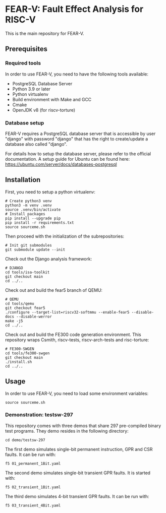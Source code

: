 # FEAR-V: Fault Effect Analysis for RISC-V

This is the main repository for FEAR-V.

## Prerequisites

### Required tools

In order to use FEAR-V, you need to have the following tools available:

* PostgreSQL Database Server
* Python 3.9 or later
* Python virtualenv
* Build environment with Make and GCC
* Cmake
* OpenJDK v8 (for riscv-torture)

### Database setup

FEAR-V requires a PostgreSQL database server that is accessible by user "django" with password "django" that has the right to create/update a database also called "django".

For details how to setup the database server, please refer to the official documentation. A setup guide for Ubuntu can be found here: https://ubuntu.com/server/docs/databases-postgresql

## Installation

First, you need to setup a python virtualenv:
```
# Create python3 venv
python3 -m venv .venv
source .venv/bin/activate
# Install packages
pip install --upgrade pip
pip install -r requirements.txt
source sourceme.sh
```

Then proceed with the initialization of the subrepositories:
```
# Init git submodules
git submodule update --init
```

Check out the Django analysis framework:
```
# DJANGO
cd tools/isa-toolkit
git checkout main
cd ../..
```

Check out and build the fear5 branch of QEMU:
```
# QEMU
cd tools/qemu
git checkout fear5
./configure --target-list=riscv32-softmmu --enable-fear5 --disable-docs --disable-werror
make -j5
cd ../..
```

Check out and build the FE300 code generation environment. This repository wraps Csmith, riscv-tests, riscv-arch-tests and risc-torture:
```
# FE300-SWGEN
cd tools/fe300-swgen
git checkout main
./install.sh
cd ../..
```

## Usage
In order to use FEAR-V, you need to load some environment variables:
```
source sourceme.sh
```

### Demonstration: testsw-297
This repository comes with three demos that share 297 pre-compiled binary test programs. They demo resides in the following directory:
```
cd demo/testsw-297
```

The first demo simulates single-bit permanent instruction, GPR and CSR faults. It can be run with:
```
f5 01_permanent_1Bit.yaml
```

The second demo simulates single-bit transient GPR faults. It is started with:
```
f5 02_transient_1Bit.yaml
```

The third demo simulates 4-bit transient GPR faults. It can be run with:
```
f5 03_transient_4Bit.yaml 
```
